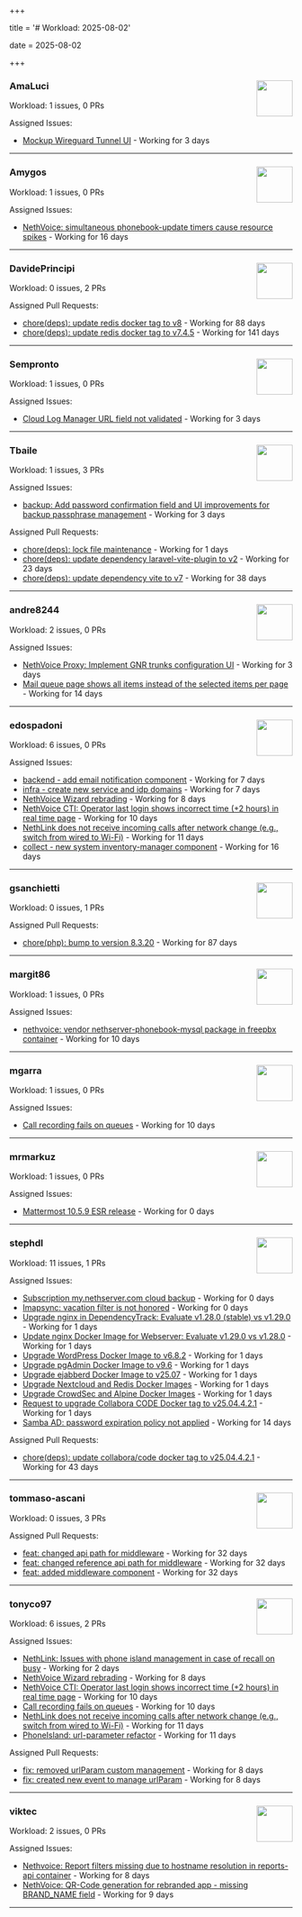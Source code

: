 +++

title = '# Workload: 2025-08-02'

date = 2025-08-02

+++

### AmaLuci <img src='https://avatars.githubusercontent.com/u/166636295?v=4&s=64' width='64' height='64' style='float:right;' /> ###
Workload: 1 issues, 0 PRs


Assigned Issues:
- [Mockup Wireguard Tunnel UI](https://github.com/NethServer/nethsecurity/issues/1321) - Working for 3 days
---

### Amygos <img src='https://avatars.githubusercontent.com/u/510232?v=4&s=64' width='64' height='64' style='float:right;' /> ###
Workload: 1 issues, 0 PRs


Assigned Issues:
- [NethVoice: simultaneous phonebook-update timers cause resource spikes](https://github.com/NethServer/dev/issues/7555) - Working for 16 days
---

### DavidePrincipi <img src='https://avatars.githubusercontent.com/u/2920838?v=4&s=64' width='64' height='64' style='float:right;' /> ###
Workload: 0 issues, 2 PRs


Assigned Pull Requests:
- [chore(deps): update redis docker tag to v8](https://github.com/NethServer/ns8-core/pull/874) - Working for 88 days
- [chore(deps): update redis docker tag to v7.4.5](https://github.com/NethServer/ns8-core/pull/830) - Working for 141 days
---

### Sempronto <img src='https://avatars.githubusercontent.com/u/65713093?v=4&s=64' width='64' height='64' style='float:right;' /> ###
Workload: 1 issues, 0 PRs


Assigned Issues:
- [Cloud Log Manager URL field not validated](https://github.com/NethServer/dev/issues/7577) - Working for 3 days
---

### Tbaile <img src='https://avatars.githubusercontent.com/u/8052641?v=4&s=64' width='64' height='64' style='float:right;' /> ###
Workload: 1 issues, 3 PRs


Assigned Issues:
- [backup: Add password confirmation field and UI improvements for backup passphrase management](https://github.com/NethServer/nethsecurity/issues/1323) - Working for 3 days

Assigned Pull Requests:
- [chore(deps): lock file maintenance](https://github.com/nethesis/parceler/pull/93) - Working for 1 days
- [chore(deps): update dependency laravel-vite-plugin to v2](https://github.com/nethesis/parceler/pull/91) - Working for 23 days
- [chore(deps): update dependency vite to v7](https://github.com/nethesis/parceler/pull/84) - Working for 38 days
---

### andre8244 <img src='https://avatars.githubusercontent.com/u/4612169?v=4&s=64' width='64' height='64' style='float:right;' /> ###
Workload: 2 issues, 0 PRs


Assigned Issues:
- [NethVoice Proxy: Implement GNR trunks configuration UI](https://github.com/NethServer/dev/issues/7578) - Working for 3 days
- [Mail queue page shows all items instead of the selected items per page](https://github.com/NethServer/dev/issues/7557) - Working for 14 days
---

### edospadoni <img src='https://avatars.githubusercontent.com/u/6152486?v=4&s=64' width='64' height='64' style='float:right;' /> ###
Workload: 6 issues, 0 PRs


Assigned Issues:
- [backend - add email notification component](https://github.com/NethServer/my/issues/10) - Working for 7 days
- [infra - create new service and idp domains](https://github.com/NethServer/my/issues/9) - Working for 7 days
- [NethVoice Wizard rebrading](https://github.com/NethServer/dev/issues/7571) - Working for 8 days
- [NethVoice CTI: Operator last login shows incorrect time (+2 hours) in real time page](https://github.com/NethServer/dev/issues/7565) - Working for 10 days
- [NethLink does not receive incoming calls after network change (e.g., switch from wired to Wi-Fi)](https://github.com/NethServer/dev/issues/7561) - Working for 11 days
- [collect - new system inventory-manager component](https://github.com/NethServer/my/issues/7) - Working for 16 days
---

### gsanchietti <img src='https://avatars.githubusercontent.com/u/804596?v=4&s=64' width='64' height='64' style='float:right;' /> ###
Workload: 0 issues, 1 PRs


Assigned Pull Requests:
- [chore(php): bump to version 8.3.20](https://github.com/NethServer/ns8-webtop/pull/120) - Working for 87 days
---

### margit86 <img src='https://avatars.githubusercontent.com/u/67374535?v=4&s=64' width='64' height='64' style='float:right;' /> ###
Workload: 1 issues, 0 PRs


Assigned Issues:
- [nethvoice: vendor nethserver-phonebook-mysql package in freepbx container](https://github.com/NethServer/dev/issues/7564) - Working for 10 days
---

### mgarra <img src='https://avatars.githubusercontent.com/u/175953247?v=4&s=64' width='64' height='64' style='float:right;' /> ###
Workload: 1 issues, 0 PRs


Assigned Issues:
- [Call recording fails on queues](https://github.com/NethServer/dev/issues/7562) - Working for 10 days
---

### mrmarkuz <img src='https://avatars.githubusercontent.com/u/31746411?v=4&s=64' width='64' height='64' style='float:right;' /> ###
Workload: 1 issues, 0 PRs


Assigned Issues:
- [Mattermost 10.5.9 ESR release](https://github.com/NethServer/dev/issues/7593) - Working for 0 days
---

### stephdl <img src='https://avatars.githubusercontent.com/u/3164851?v=4&s=64' width='64' height='64' style='float:right;' /> ###
Workload: 11 issues, 1 PRs


Assigned Issues:
- [Subscription my.nethserver.com cloud backup](https://github.com/NethServer/dev/issues/7594) - Working for 0 days
- [Imapsync: vacation filter is not honored](https://github.com/NethServer/dev/issues/7592) - Working for 0 days
- [Upgrade nginx in DependencyTrack: Evaluate v1.28.0 (stable) vs v1.29.0](https://github.com/NethServer/dev/issues/7590) - Working for 1 days
- [Update nginx Docker Image for Webserver: Evaluate v1.29.0 vs v1.28.0](https://github.com/NethServer/dev/issues/7589) - Working for 1 days
- [Upgrade WordPress Docker Image to v6.8.2](https://github.com/NethServer/dev/issues/7588) - Working for 1 days
- [Upgrade pgAdmin Docker Image to v9.6](https://github.com/NethServer/dev/issues/7587) - Working for 1 days
- [Upgrade ejabberd Docker Image to v25.07](https://github.com/NethServer/dev/issues/7586) - Working for 1 days
- [Upgrade Nextcloud and Redis Docker Images](https://github.com/NethServer/dev/issues/7584) - Working for 1 days
- [Upgrade CrowdSec and Alpine Docker Images](https://github.com/NethServer/dev/issues/7582) - Working for 1 days
- [Request to upgrade Collabora CODE Docker tag to v25.04.4.2.1](https://github.com/NethServer/dev/issues/7581) - Working for 1 days
- [Samba AD: password expiration policy not applied](https://github.com/NethServer/dev/issues/7558) - Working for 14 days

Assigned Pull Requests:
- [chore(deps): update collabora/code docker tag to v25.04.4.2.1](https://github.com/NethServer/ns8-collabora/pull/43) - Working for 43 days
---

### tommaso-ascani <img src='https://avatars.githubusercontent.com/u/31596042?v=4&s=64' width='64' height='64' style='float:right;' /> ###
Workload: 0 issues, 3 PRs


Assigned Pull Requests:
- [feat: changed api path for middleware](https://github.com/nethesis/nethvoice-cti/pull/317) - Working for 32 days
- [feat: changed reference api path for middleware](https://github.com/nethesis/phone-island/pull/103) - Working for 32 days
- [feat: added middleware component](https://github.com/nethesis/ns8-nethvoice/pull/493) - Working for 32 days
---

### tonyco97 <img src='https://avatars.githubusercontent.com/u/36625268?v=4&s=64' width='64' height='64' style='float:right;' /> ###
Workload: 6 issues, 2 PRs


Assigned Issues:
- [NethLink: Issues with phone island management in case of recall on busy](https://github.com/NethServer/dev/issues/7579) - Working for 2 days
- [NethVoice Wizard rebrading](https://github.com/NethServer/dev/issues/7571) - Working for 8 days
- [NethVoice CTI: Operator last login shows incorrect time (+2 hours) in real time page](https://github.com/NethServer/dev/issues/7565) - Working for 10 days
- [Call recording fails on queues](https://github.com/NethServer/dev/issues/7562) - Working for 10 days
- [NethLink does not receive incoming calls after network change (e.g., switch from wired to Wi-Fi)](https://github.com/NethServer/dev/issues/7561) - Working for 11 days
- [PhoneIsland: url-parameter refactor](https://github.com/NethServer/dev/issues/7559) - Working for 11 days

Assigned Pull Requests:
- [fix: removed urlParam custom management](https://github.com/nethesis/nethvoice-cti/pull/327) - Working for 8 days
- [fix: created new event to manage urlParam](https://github.com/NethServer/nethlink/pull/69) - Working for 8 days
---

### viktec <img src='https://avatars.githubusercontent.com/u/48328088?v=4&s=64' width='64' height='64' style='float:right;' /> ###
Workload: 2 issues, 0 PRs


Assigned Issues:
- [Nethvoice: Report filters missing due to hostname resolution in reports-api container](https://github.com/NethServer/dev/issues/7569) - Working for 8 days
- [NethVoice: QR-Code generation for rebranded app - missing BRAND_NAME field](https://github.com/NethServer/dev/issues/7568) - Working for 9 days
---

